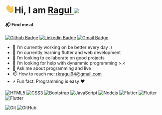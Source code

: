 <h1> 
<img src="https://raw.githubusercontent.com/ABSphreak/ABSphreak/master/gifs/Hi.gif" width="30px">Hi, I am <a href="https://github.com/ragulra/readme"> Ragul </a> <img src="https://emojis.slackmojis.com/emojis/images/1531849430/4246/blob-sunglasses.gif?1531849430" width="30px"></h1>
</h1>

#### 📬 Find me at

[![Github Badge](http://img.shields.io/badge/-Github-black?style=flat-square&logo=github&link=https://github.com/ragulra/readme/)](https://github.com/ragulra/readme/) 
[![Linkedin Badge](https://img.shields.io/badge/-LinkedIn-blue?style=flat-square&logo=Linkedin&logoColor=white&link=https://www.linkedin.com/in/salvador-valverde/)](https://www.linkedin.com/in/ragul-r-305885131/)
[![Gmail Badge](https://img.shields.io/badge/-Gmail-d14836?style=flat-square&logo=Gmail&logoColor=white&link=mailto:defcon.sentinal95@gmail.com)](mailto:rkragul94@gmail.com)

- 🔭 I’m currently working on be better every day :)
- 🌱 I’m currently learning flutter and web development
- 👯 I’m looking to collaborate on good projects 
- 🤔 I’m looking for help with dynammic programming >.<
- 💬 Ask me about programming and live
- 📫 How to reach me: rkragul94@gmail.com
- ⚡ Fun fact: Programming is easy ❤️


![HTML5](https://img.shields.io/badge/HTML5-E34F26?style=flat&logo=html5&logoColor=white)
![CSS3](https://img.shields.io/badge/CSS3-1572B6?style=flat&logo=css3)
![Bootstrap](https://img.shields.io/badge/Bootstrap-563D7C?style=flat&logo=bootstrap)
![JavaScript](https://img.shields.io/badge/JavaScript-555555?style=flat&logo=javascript)
![Nodejs](https://img.shields.io/badge/Nodejs-555555?style=flat&logo=Node.js)
![Flutter](https://img.shields.io/badge/flutter-555555?style=flat&logo=flutter)
![Flutter](https://img.shields.io/badge/angular-555555?style=flat&logo=angular)
![Flutter](https://img.shields.io/badge/react-555555?style=flat&logo=react)

![Git](https://img.shields.io/badge/Git-555555?style=flat-square&logo=git)
![GitHub](https://img.shields.io/badge/GitHub-181717?style=flat-square&logo=github)


